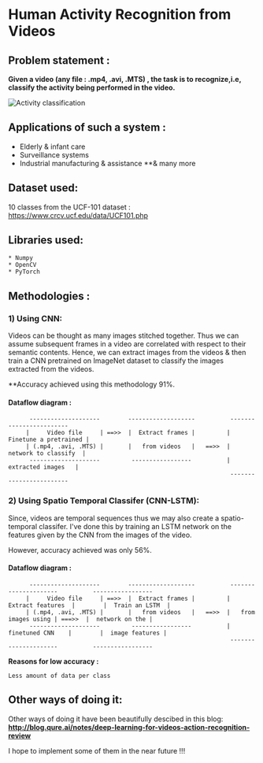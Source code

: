 # Human Activity Recognition from Videos

## Problem statement :

**Given a video (any file : .mp4, .avi, .MTS) , the task is to recognize,i.e, classify the activity being performed in the video.**

![Activity classification](https://cse.buffalo.edu/~jcorso/r/actionbank/files/action_bank_montage.png)

## Applications of such a system :

* Elderly & infant care
* Surveillance systems
* Industrial manufacturing & assistance
**& many more

## Dataset used:

10 classes from the UCF-101 dataset : https://www.crcv.ucf.edu/data/UCF101.php

## Libraries used:

```
* Numpy
* OpenCV 
* PyTorch 
```
## Methodologies :

### 1) Using CNN:

Videos can be thought as many images stitched together. Thus we can assume subsequent frames in a video are correlated with respect to their semantic contents. Hence, we can extract images from the videos & then train a CNN pretrained on ImageNet dataset to classify the images extracted from the videos.

**Accuracy achieved using this methodology 91%.

#### Dataflow diagram :

```
      --------------------        -------------------          ------------------------ 
     |     Video file     | ==>>  |  Extract frames |         |  Finetune a pretrained |
     | (.mp4, .avi, .MTS) |       |   from videos   |   ==>>  |   network to classify  |
      --------------------         -----------------          |     extracted images   |
                                                               ------------------------   
```

### 2) Using Spatio Temporal Classifer (CNN-LSTM):

Since, videos are temporal sequences thus we may also create a spatio-temporal classifer. I've done this by training an LSTM network on the features given by the CNN from the images of the video.

However, accuracy achieved was only 56%. 

#### Dataflow diagram :

```
      --------------------        -------------------          ---------------------          -----------------
     |     Video file     | ==>>  |  Extract frames |         |   Extract features  |        |  Train an LSTM  |
     | (.mp4, .avi, .MTS) |       |   from videos   |   ==>>  |   from images using | ===>>  |  network on the |  
      --------------------         -----------------          |    finetuned CNN    |        |  image features |
                                                               ---------------------          -----------------
```

**Reasons for low accuracy :**

```
Less amount of data per class
```

## Other ways of doing it:

Other ways of doing it have been beautifully descibed in this blog: **http://blog.qure.ai/notes/deep-learning-for-videos-action-recognition-review**

I hope to implement some of them in the near future !!!
